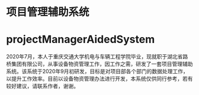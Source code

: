 项目管理辅助系统
==

# projectManagerAidedSystem
2020年7月，本人于重庆交通大学机电与车辆工程学院毕业，现就职于湖北省路桥集团有限公司，从事设备物资管理工作，因工作之需，研发了一套项目管理辅助系统。该系统于2020年9月初研发，目标是对项目部各个部门的数据处理工作，以提升工作效率。目前以设备物资管理办法进行开发，本系统仅供同行参考，若有较好建议，请联系作者，谢谢。


